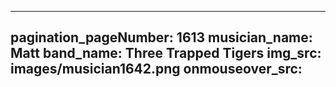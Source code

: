 ------
pagination_pageNumber: 1613
musician_name: Matt
band_name: Three Trapped Tigers
img_src: images/musician1642.png
onmouseover_src: 
------